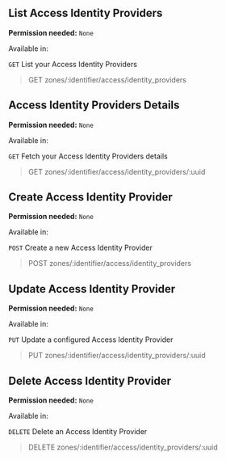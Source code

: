## List Access Identity Providers

**Permission needed:** `None`

Available in:



`GET` List your Access Identity Providers

> GET zones/:identifier/access/identity_providers


## Access Identity Providers Details

**Permission needed:** `None`

Available in:



`GET` Fetch your Access Identity Providers details

> GET zones/:identifier/access/identity_providers/:uuid


## Create Access Identity Provider

**Permission needed:** `None`

Available in:



`POST` Create a new Access Identity Provider

> POST zones/:identifier/access/identity_providers


## Update Access Identity Provider

**Permission needed:** `None`

Available in:



`PUT` Update a configured Access Identity Provider

> PUT zones/:identifier/access/identity_providers/:uuid


## Delete Access Identity Provider

**Permission needed:** `None`

Available in:



`DELETE` Delete an Access Identity Provider

> DELETE zones/:identifier/access/identity_providers/:uuid
